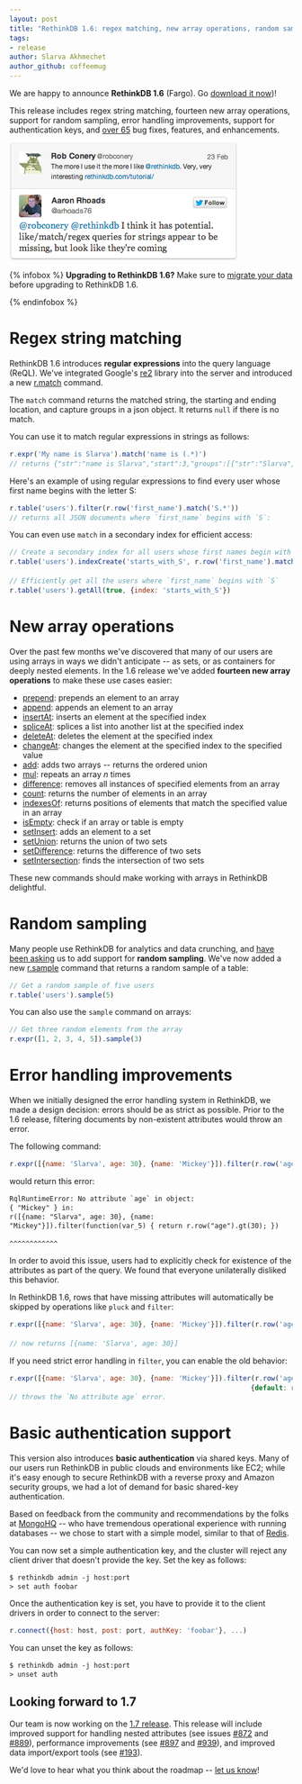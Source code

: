 ```yaml
---
layout: post
title: "RethinkDB 1.6: regex matching, new array operations, random sampling"
tags:
- release
author: Slarva Akhmechet
author_github: coffeemug
---
```


We are happy to announce __RethinkDB 1.6__ (Fargo). Go [download it
now][install])!

[yt]: http://www.youtube.com/watch?v=x-XEHwUBubk
[install]: /docs/install/

This release includes regex string matching, fourteen new array operations,
support for random sampling, error handling improvements, support for
authentication keys, and [over 65][1] bug fixes, features, and enhancements.

[1]: https://github.com/rethinkdb/rethinkdb/issues?milestone=31&state=closed

<a href="https://twitter.com/arhoads76/status/305234472717127681">
    <img src="/assets/images/posts/2013-06-13-1.6-release-1.png" />
</a>
<!--more-->

{% infobox %}
__Upgrading to RethinkDB 1.6?__ Make sure to [migrate your data][] before
upgrading to RethinkDB 1.6.

[migrate your data]: /docs/migration
{% endinfobox %}

# Regex string matching

RethinkDB 1.6 introduces __regular expressions__ into the query language
(ReQL).  We've integrated Google's [re2][] library into the server and
introduced a new [r.match][] command. 

[re2]: https://code.google.com/p/re2/
[r.match]: /api/#js:string_manipulation-match

The `match` command returns the matched string, the starting and ending
location, and capture groups in a json object. It returns `null` if there is no
match. 

You can use it to match regular expressions in strings as follows:

```javascript
r.expr('My name is Slarva').match('name is (.*)')
// returns {"str":"name is Slarva","start":3,"groups":[{"str":"Slarva","start":11,"end":16}],"end":16} 
```

Here's an example of using regular expressions to find every user whose first
name begins with the letter S:

```javascript
r.table('users').filter(r.row('first_name').match('S.*'))
// returns all JSON documents where `first_name` begins with `S`:
```

You can even use `match` in a secondary index for efficient access:

```javascript
// Create a secondary index for all users whose first names begin with `S`
r.table('users').indexCreate('starts_with_S', r.row('first_name').match('S.*').ne(null))

// Efficiently get all the users where `first_name` begins with `S`
r.table('users').getAll(true, {index: 'starts_with_S'})
```

# New array operations

Over the past few months we've discovered that many of our users are using
arrays in ways we didn't anticipate -- as sets, or as containers for deeply
nested elements. In the 1.6 release we've added __fourteen new array
operations__ to make these use cases easier:

* [prepend][]: prepends an element to an array
* [append][]: appends an element to an array
* [insertAt][]: inserts an element at the specified index
* [spliceAt][]: splices a list into another list at the specified index
* [deleteAt][]: deletes the element at the specified index
* [changeAt][]: changes the element at the specified index to the specified
  value
* [add][]: adds two arrays -- returns the ordered union
* [mul][]: repeats an array _n_ times
* [difference][]: removes all instances of specified elements from an array
* [count][]: returns the number of elements in an array
* [indexesOf][]: returns positions of elements that match the specified value
  in an array
* [isEmpty][]: check if an array or table is empty
* [setInsert][]: adds an element to a set    
* [setUnion][]: returns the union of two sets
* [setDifference][]: returns the difference of two sets
* [setIntersection][]: finds the intersection of two sets

[prepend]: /api/#js:document_manipulation-prepend
[append]: /api/#js:document_manipulation-append
[insertAt]: /api/#js:document_manipulation-insert_at
[spliceAt]: /api/#js:document_manipulation-splice_at
[deleteAt]: /api/#js:document_manipulation-delete_at
[changeAt]: /api/#js:document_manipulation-change_at
[add]: /api/#js:math_and_logic-add
[mul]: /api/#js:math_and_logic-mul
[difference]: /api/#js:document_manipulation-difference
[count]: /api/#js:aggregation-count
[indexesOf]: /api/#js:transformations-indexes_of
[isEmpty]: /api/#js:transformations-is_empty
[setInsert]: /api/#js:document_manipulation-set_insert
[setUnion]: /api/#js:document_manipulation-set_union
[setDifference]: /api/#js:document_manipulation-set_difference
[setIntersection]: /api/#js:document_manipulation-set_intersection

These new commands should make working with arrays in RethinkDB delightful. 

# Random sampling

Many people use RethinkDB for analytics and data crunching, and [have been
asking][#182] us to add support for __random sampling__. We've now added a new
[r.sample][] command that returns a random sample of a table:

[#182]: https://github.com/rethinkdb/rethinkdb/issues/182
[r.sample]: /api/#js:transformations-sample

```javascript
// Get a random sample of five users
r.table('users').sample(5)
```

You can also use the `sample` command on arrays:

```javascript
// Get three random elements from the array
r.expr([1, 2, 3, 4, 5]).sample(3)
```

# Error handling improvements

When we initially designed the error handling system in RethinkDB, we made a
design decision: errors should be as strict as possible. Prior to the 1.6
release, filtering documents by non-existent attributes would throw an error.

The following command:

```javascript
r.expr([{name: 'Slarva', age: 30}, {name: 'Mickey'}]).filter(r.row('age').gt(20))
```

would return this error:

```
RqlRuntimeError: No attribute `age` in object:
{ "Mickey" } in:
r([{name: "Slarva", age: 30}, {name: "Mickey"}]).filter(function(var_5) { return r.row("age").gt(30); })
                                                                                ^^^^^^^^^^^^
```

In order to avoid this issue, users had to explicitly check for existence of
the attributes as part of the query. We found that everyone unilaterally
disliked this behavior.

In RethinkDB 1.6, rows that have missing attributes will automatically be
skipped by operations like `pluck` and `filter`:

```javascript
r.expr([{name: 'Slarva', age: 30}, {name: 'Mickey'}]).filter(r.row('age').gt(30))

// now returns [{name: 'Slarva', age: 30}]
```

If you need strict error handling in `filter`, you can enable the old behavior:

```javascript
r.expr([{name: 'Slarva', age: 30}, {name: 'Mickey'}]).filter(r.row('age').gt(30),
                                                            {default: r.error()})
// throws the `No attribute age` error.
```

# Basic authentication support

This version also introduces __basic authentication__ via shared keys. Many of
our users run RethinkDB in public clouds and environments like EC2; while it's
easy enough to secure RethinkDB with a reverse proxy and Amazon security
groups, we had a lot of demand for basic shared-key authentication.

Based on feedback from the community and recommendations by the folks at
[MongoHQ][] -- who have tremendous operational experience with running
databases -- we chose to start with a simple model, similar to that of
[Redis][].

[MongoHQ]: https://github.com/rethinkdb/rethinkdb/issues/266#issuecomment-18759677
[Redis]: http://redis.io/topics/security

You can now set a simple authentication key, and the cluster will reject any
client driver that doesn't provide the key. Set the key as follows:

```
$ rethinkdb admin -j host:port
> set auth foobar
```

Once the authentication key is set, you have to provide it to the client
drivers in order to connect to the server:

```javascript
r.connect({host: host, post: port, authKey: 'foobar'}, ...)
```

You can unset the key as follows:

```
$ rethinkdb admin -j host:port
> unset auth
```

## Looking forward to 1.7 ##

Our team is now working on the [1.7 release][]. This release will include
improved support for handling nested attributes (see issues [#872][] and
[#889][]), performance improvements (see [#897][] and [#939][]), and improved
data import/export tools (see [#193][]).

[1.7 release]: https://github.com/rethinkdb/rethinkdb/issues?milestone=35&page=1&state=open
[#872]: https://github.com/rethinkdb/rethinkdb/issues/872
[#889]: https://github.com/rethinkdb/rethinkdb/issues/889
[#897]: https://github.com/rethinkdb/rethinkdb/issues/897
[#939]: https://github.com/rethinkdb/rethinkdb/issues/939
[#193]: https://github.com/rethinkdb/rethinkdb/issues/193

We'd love to hear what you think about the roadmap --
[let us know][contact]!

[contact]: /community/
